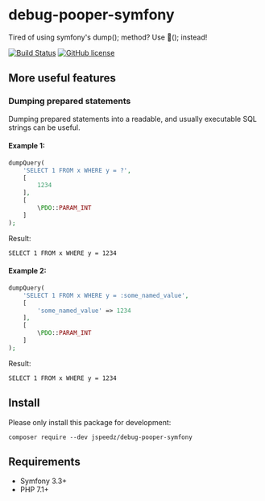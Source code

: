 # debug-pooper-symfony

Tired of using symfony's dump(); method? Use 💩(); instead!

[![Build Status](https://travis-ci.com/jspeedz/debug-pooper-symfony.svg?branch=master)](https://travis-ci.com/jspeedz/debug-pooper-symfony) [![GitHub license](https://img.shields.io/github/license/jspeedz/debug-pooper-symfony.svg)](https://github.com/jspeedz/debug-pooper-symfony/blob/master/LICENSE)

## More useful features
### Dumping prepared statements
Dumping prepared statements into a readable, and usually executable SQL strings can be useful.

#### Example 1:

```php
dumpQuery(
    'SELECT 1 FROM x WHERE y = ?',
    [
        1234
    ],
    [
        \PDO::PARAM_INT
    ]
);
```
Result:

`SELECT 1 FROM x WHERE y = 1234`

#### Example 2:

```php
dumpQuery(
    'SELECT 1 FROM x WHERE y = :some_named_value',
    [
        'some_named_value' => 1234
    ],
    [
        \PDO::PARAM_INT
    ]
);
```
Result:

`SELECT 1 FROM x WHERE y = 1234`

## Install
Please only install this package for development:

`composer require --dev jspeedz/debug-pooper-symfony`

## Requirements
- Symfony 3.3+
- PHP 7.1+
